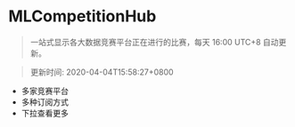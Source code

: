 # MLCompetitionHub

> 一站式显示各大数据竞赛平台正在进行的比赛，每天 16:00 UTC+8 自动更新。
  
> 更新时间: 2020-04-04T15:58:27+0800 

* 多家竞赛平台
* 多种订阅方式
* 下拉查看更多